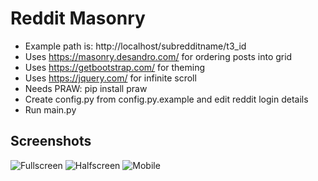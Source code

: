 # Reddit Masonry
* Example path is: http://localhost/subredditname/t3_id
* Uses https://masonry.desandro.com/ for ordering posts into grid
* Uses https://getbootstrap.com/ for theming
* Uses https://jquery.com/ for infinite scroll
* Needs PRAW: pip install praw
* Create config.py from config.py.example and edit reddit login details
* Run main.py

## Screenshots
![Fullscreen](https://github.com/chrisootes/reddit-masonry/blob/29cfe1f4565bd2e24668c208e43cdd83bf4a97cc/screenshots/fullscreen.png "Fullscreen")
![Halfscreen](https://github.com/chrisootes/reddit-masonry/blob/29cfe1f4565bd2e24668c208e43cdd83bf4a97cc/screenshots/halfscreen.png "Halfscreen")
![Mobile](https://github.com/chrisootes/reddit-masonry/blob/29cfe1f4565bd2e24668c208e43cdd83bf4a97cc/screenshots/mobile.png "Mobile")
